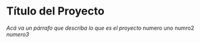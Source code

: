 # Título del Proyecto
_Acá va un párrafo que describa lo que es el proyecto_
numero uno
numro2 
_numero3_

